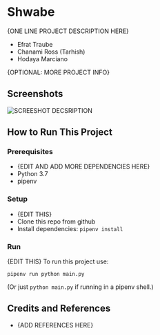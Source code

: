 # Shwabe
{ONE LINE PROJECT DESCRIPTION HERE}

* Efrat Traube
* Chanami Ross (Tarhish)
* Hodaya Marciano

{OPTIONAL: MORE PROJECT INFO}

## Screenshots

![SCREESHOT DECSRIPTION](screenshots/excellenteam-logo.jpeg)

## How to Run This Project

### Prerequisites
* {EDIT AND ADD MORE DEPENDENCIES HERE}
* Python 3.7
* pipenv

### Setup
* {EDIT THIS}
* Clone this repo from github
* Install dependencies: `pipenv install`

### Run
{EDIT THIS}
To run this project use:

    pipenv run python main.py

(Or just `python main.py` if running in a pipenv shell.)

## Credits and References
* {ADD REFERENCES HERE}

